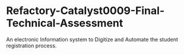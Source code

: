 # Refactory-Catalyst0009-Final-Technical-Assessment

An electronic Information system to Digitize and Automate the student registration process.